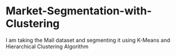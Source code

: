 # Market-Segmentation-with-Clustering
I am taking the Mall dataset and segmenting it using K-Means and Hierarchical Clustering Algorithm
